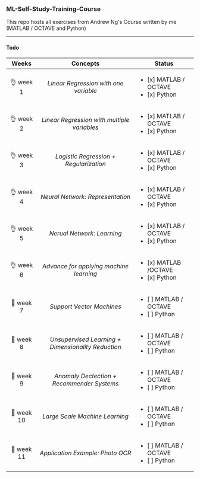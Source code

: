 ### ML-Self-Study-Training-Course
This repo hosts all exercises from Andrew Ng's Course written by me (MATLAB / OCTAVE and Python)

___
#### Todo
| Weeks               | Concepts                                            | Status   |
| :-----------------: |:--------------------------------------------------: | -------- |
| :ok_hand: week 1    | _Linear Regression with one variable_               | <ul><li>[x] MATLAB / OCTAVE </li> <li>[x] Python </li></ul> |
| :ok_hand: week 2    | _Linear Regression with multiple variables_         | <ul><li>[x] MATLAB / OCTAVE </li> <li>[x] Python </li></ul> |
| :ok_hand: week 3    | _Logistic Regression + Regularization_              | <ul><li>[x] MATLAB / OCTAVE </li> <li>[x] Python </li></ul> |
| :ok_hand: week 4    | _Neural Network: Representation_                    | <ul><li>[x] MATLAB / OCTAVE </li> <li>[x] Python </li></ul> |
| :ok_hand: week 5    | _Nerual Network: Learning_                          | <ul><li>[x] MATLAB / OCTAVE </li> <li>[x] Python </li></ul> |
| :ok_hand: week 6    | _Advance for applying machine learning_             | <ul><li>[x] MATLAB /OCTAVE </li> <li>[x] Python </li></ul> |
| :running: week 7    | _Support Vector Machines_                           | <ul><li>[ ] MATLAB / OCTAVE </li> <li>[ ] Python </li></ul> |
| :running: week 8    | _Unsupervised Learning + Dimensionality Reduction_  | <ul><li>[ ] MATLAB / OCTAVE </li> <li>[ ] Python </li></ul> |
| :running: week 9    | _Anomaly Dectection + Recommender Systems_          | <ul><li>[ ] MATLAB / OCTAVE </li> <li>[ ] Python </li></ul> |
| :running: week 10   | _Large Scale Machine Learning_                      | <ul><li>[ ] MATLAB / OCTAVE </li> <li>[ ] Python </li></ul> |
| :running: week 11   | _Application Example: Photo OCR_                    | <ul><li>[ ] MATLAB / OCTAVE </li> <li>[ ] Python </li></ul> |
